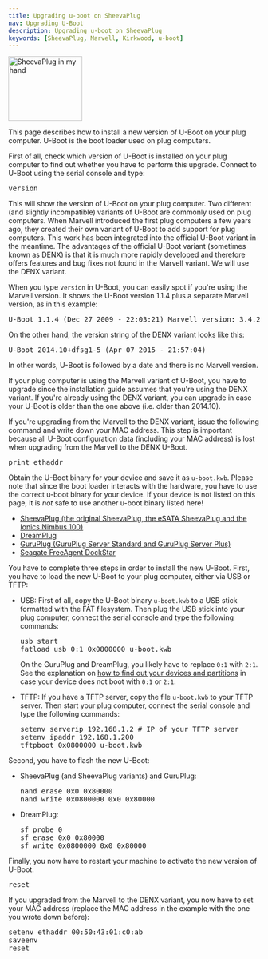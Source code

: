 ```yaml
---
title: Upgrading u-boot on SheevaPlug
nav: Upgrading U-Boot
description: Upgrading u-boot on SheevaPlug
keywords: [SheevaPlug, Marvell, Kirkwood, u-boot]
---
```


<div class="right">
<img src = "../images/r_sheevaplug_hand.jpg" class="border" alt="SheevaPlug in my hand" width="148" height="129" />
</div>

This page describes how to install a new version of U-Boot on your plug
computer.  U-Boot is the boot loader used on plug computers.

First of all, check which version of U-Boot is installed on your plug
computer to find out whether you have to perform this upgrade.  Connect to
U-Boot using the serial console and type:

<div class="code">
<pre>
version
</pre>
</div>

This will show the version of U-Boot on your plug computer.  Two different
(and slightly incompatible) variants of U-Boot are commonly used on plug
computers.  When Marvell introduced the first plug computers a few years
ago, they created their own variant of U-Boot to add support for plug
computers.  This work has been integrated into the official U-Boot variant
in the meantime.  The advantages of the official U-Boot variant (sometimes
known as DENX) is that it is much more rapidly developed and therefore
offers features and bug fixes not found in the Marvell variant.  We will
use the DENX variant.

When you type `version` in U-Boot, you can easily spot if you're using the
Marvell version.  It shows the U-Boot version 1.1.4 plus a separate Marvell
version, as in this example:

<div class="code">
<pre>
U-Boot 1.1.4 (Dec 27 2009 - 22:03:21) Marvell version: 3.4.27
</pre>
</div>

On the other hand, the version string of the DENX variant looks like this:

<div class="code">
<pre>
U-Boot 2014.10+dfsg1-5 (Apr 07 2015 - 21:57:04)
</pre>
</div>

In other words, U-Boot is followed by a date and there is no Marvell
version.

If your plug computer is using the Marvell variant of U-Boot, you have to
upgrade since the installation guide assumes that you're using the DENX
variant.  If you're already using the DENX variant, you can upgrade in case
your U-Boot is older than the one above (i.e. older than 2014.10).

If you're upgrading from the Marvell to the DENX variant, issue the
following command and write down your MAC address.  This step is important
because all U-Boot configuration data (including your MAC address) is lost
when upgrading from the Marvell to the DENX U-Boot.

<div class="code">
<pre>
print ethaddr
</pre>
</div>

Obtain the U-Boot binary for your device and save it as `u-boot.kwb`.
Please note that since the boot loader interacts with the hardware, you
have to use the correct u-boot binary for your device.  If your device is
not listed on this page, it is <em>not</em> safe to use another u-boot
binary listed here!

<ul>

<li><a href =
"http://ftp.debian.org/debian/dists/stretch/main/installer-armel/current/images/kirkwood/u-boot/sheevaplug/u-boot.kwb">SheevaPlug
(the original SheevaPlug, the eSATA SheevaPlug and the Ionics Nimbus 100)</a></li>

<li><a href =
"http://ftp.debian.org/debian/dists/stretch/main/installer-armel/current/images/kirkwood/u-boot/dreamplug/u-boot.kwb">DreamPlug</a></li>

<li><a href =
"http://ftp.debian.org/debian/dists/stretch/main/installer-armel/current/images/kirkwood/u-boot/guruplug/u-boot.kwb">GuruPlug
(GuruPlug Server Standard and GuruPlug Server Plus)</a></li>

<li><a href =
"http://ftp.debian.org/debian/dists/stretch/main/installer-armel/current/images/kirkwood/u-boot/dockstar/u-boot.kwb">Seagate
FreeAgent DockStar</a></li>

</ul>

You have to complete three steps in order to install the new U-Boot.
First, you have to load the new U-Boot to your plug computer, either via
USB or TFTP:

<ul>

<li>

USB: First of all, copy the U-Boot binary `u-boot.kwb` to a USB stick
formatted with the FAT filesystem.  Then plug the USB stick into your plug
computer, connect the serial console and type the following commands:

<div class="code">
<pre>
usb start
fatload usb <span class="input">0:1</span> 0x0800000 u-boot.kwb
</pre>
</div>

On the GuruPlug and DreamPlug, you likely have to replace `0:1` with `2:1`.
See the explanation on <a href = "../troubleshooting/#dev-part">how to find
out your devices and partitions</a> in case your device does not boot with
`0:1` or `2:1`.

</li>

<li>

TFTP: If you have a TFTP server, copy the file `u-boot.kwb` to your TFTP
server.  Then start your plug computer, connect the serial console and type
the following commands:

<div class="code">
<pre>
setenv serverip 192.168.1.2 # IP of your TFTP server
setenv ipaddr 192.168.1.200
tftpboot 0x0800000 u-boot.kwb
</pre>
</div>

</li>

</ul>

Second, you have to flash the new U-Boot:

<ul>

<li>SheevaPlug (and SheevaPlug variants) and GuruPlug:

<div class="code">
<pre>
nand erase 0x0 0x80000
nand write 0x0800000 0x0 0x80000
</pre>
</div>

</li>

<li>DreamPlug:

<div class="code">
<pre>
sf probe 0
sf erase 0x0 0x80000
sf write 0x0800000 0x0 0x80000
</pre>
</div>

</li>

</ul>

Finally, you now have to restart your machine to activate the new version
of U-Boot:

<div class="code">
<pre>
reset
</pre>
</div>

If you upgraded from the Marvell to the DENX variant, you now have to set
your MAC address (replace the MAC address in the example with the one you
wrote down before):

<div class="code">
<pre>
setenv ethaddr <span class="input">00:50:43:01:c0:ab</span>
saveenv
reset
</pre>
</div>

